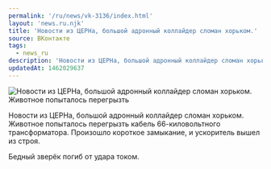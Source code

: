 ```yaml
---
permalink: '/ru/news/vk-3136/index.html'
layout: 'news.ru.njk'
title: 'Новости из ЦЕРНа, большой адронный коллайдер сломан хорьком.'
source: ВКонтакте
tags:
  - news_ru
description: 'Новости из ЦЕРНа, большой адронный коллайдер сломан хорьком.'
updatedAt: 1462029637
---
```

![Новости из ЦЕРНа, большой адронный коллайдер сломан хорьком. Животное попыталось перегрызть](https://sun9-2.userapi.com/impf/c631422/v631422484/327bd/xiuca0QRE9s.jpg?size=1080x608&quality=96&proxy=1&sign=64a9abdc8ef9811d7a3d3d998910f55f&c_uniq_tag=1Rgz_CI2HLagT6A2aRB6jsy3zCd7et4zELmMl6V8YQQ&type=album)

Новости из ЦЕРНа, большой адронный коллайдер сломан хорьком. Животное попыталось перегрызть кабель 66-киловольтного трансформатора. Произошло короткое замыкание, и ускоритель вышел из строя.

Бедный зверёк погиб от удара током.
